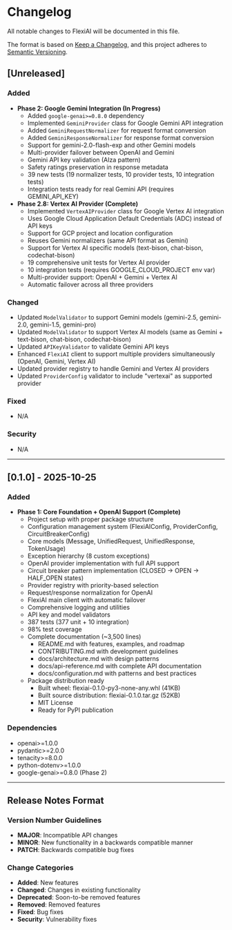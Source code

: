 # Changelog

All notable changes to FlexiAI will be documented in this file.

The format is based on [Keep a Changelog](https://keepachangelog.com/en/1.0.0/),
and this project adheres to [Semantic Versioning](https://semver.org/spec/v2.0.0.html).

## [Unreleased]

### Added
- **Phase 2: Google Gemini Integration (In Progress)**
  - Added `google-genai>=0.8.0` dependency
  - Implemented `GeminiProvider` class for Google Gemini API integration
  - Added `GeminiRequestNormalizer` for request format conversion
  - Added `GeminiResponseNormalizer` for response format conversion
  - Support for gemini-2.0-flash-exp and other Gemini models
  - Multi-provider failover between OpenAI and Gemini
  - Gemini API key validation (AIza pattern)
  - Safety ratings preservation in response metadata
  - 39 new tests (19 normalizer tests, 10 provider tests, 10 integration tests)
  - Integration tests ready for real Gemini API (requires GEMINI_API_KEY)
- **Phase 2.8: Vertex AI Provider (Complete)**
  - Implemented `VertexAIProvider` class for Google Vertex AI integration
  - Uses Google Cloud Application Default Credentials (ADC) instead of API keys
  - Support for GCP project and location configuration
  - Reuses Gemini normalizers (same API format as Gemini)
  - Support for Vertex AI specific models (text-bison, chat-bison, codechat-bison)
  - 19 comprehensive unit tests for Vertex AI provider
  - 10 integration tests (requires GOOGLE_CLOUD_PROJECT env var)
  - Multi-provider support: OpenAI + Gemini + Vertex AI
  - Automatic failover across all three providers

### Changed
- Updated `ModelValidator` to support Gemini models (gemini-2.5, gemini-2.0, gemini-1.5, gemini-pro)
- Updated `ModelValidator` to support Vertex AI models (same as Gemini + text-bison, chat-bison, codechat-bison)
- Updated `APIKeyValidator` to validate Gemini API keys
- Enhanced `FlexiAI` client to support multiple providers simultaneously (OpenAI, Gemini, Vertex AI)
- Updated provider registry to handle Gemini and Vertex AI providers
- Updated `ProviderConfig` validator to include "vertexai" as supported provider

### Fixed
- N/A

### Security
- N/A

---

## [0.1.0] - 2025-10-25

### Added
- **Phase 1: Core Foundation + OpenAI Support (Complete)**
  - Project setup with proper package structure
  - Configuration management system (FlexiAIConfig, ProviderConfig, CircuitBreakerConfig)
  - Core models (Message, UnifiedRequest, UnifiedResponse, TokenUsage)
  - Exception hierarchy (8 custom exceptions)
  - OpenAI provider implementation with full API support
  - Circuit breaker pattern implementation (CLOSED → OPEN → HALF_OPEN states)
  - Provider registry with priority-based selection
  - Request/response normalization for OpenAI
  - FlexiAI main client with automatic failover
  - Comprehensive logging and utilities
  - API key and model validators
  - 387 tests (377 unit + 10 integration)
  - 98% test coverage
  - Complete documentation (~3,500 lines)
    - README.md with features, examples, and roadmap
    - CONTRIBUTING.md with development guidelines
    - docs/architecture.md with design patterns
    - docs/api-reference.md with complete API documentation
    - docs/configuration.md with patterns and best practices
  - Package distribution ready
    - Built wheel: flexiai-0.1.0-py3-none-any.whl (41KB)
    - Built source distribution: flexiai-0.1.0.tar.gz (52KB)
    - MIT License
    - Ready for PyPI publication

### Dependencies
- openai>=1.0.0
- pydantic>=2.0.0
- tenacity>=8.0.0
- python-dotenv>=1.0.0
- google-genai>=0.8.0 (Phase 2)

---

## Release Notes Format

### Version Number Guidelines
- **MAJOR**: Incompatible API changes
- **MINOR**: New functionality in a backwards compatible manner
- **PATCH**: Backwards compatible bug fixes

### Change Categories
- **Added**: New features
- **Changed**: Changes in existing functionality
- **Deprecated**: Soon-to-be removed features
- **Removed**: Removed features
- **Fixed**: Bug fixes
- **Security**: Vulnerability fixes

